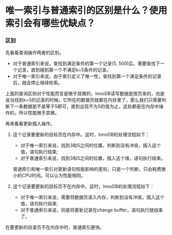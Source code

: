 # 唯一索引与普通索引的区别是什么？使用索引会有哪些优缺点？

### 区别

先看看查询操作两者的区别。

- 对于普通索引来说，查找到满足条件的第一个记录(5, 500)后，需要查找下一个记录，直到碰到第一个不满足k=5条件的记录。
- 对于唯一索引来说，由于索引定义了唯一性，查找到第一个满足条件的记录后，就会停止继续检索。

上面的查询区别对于性能而言是微乎其微的，InnoDB读写数据是按页来的，也是说当找到k=5的记录的时候，它所在的数据⻚就都在内存里了，那么我们只需要判断下一条数据是不是等于5即可，直到出现不为5的值为止，这些都是在内存中操作的，所以性能微乎其微。

再来看看更新插入操作。

1. 这个记录要更新的目标⻚在内存中。这时，InnoDB的处理流程如下：

	- 对于唯一索引来说，找到3和5之间的位置，判断到没有冲突，插入这个值，语句执行结束;
	- 对于普通索引来说，找到3和5之间的位置，插入这个值，语句执行结束。

	普通索引和唯一索引对更新语句性能影响的差别，只是一个判断，只会耗费微小的CPU时间。可以认为性能相同。
	
2. 这个记录要更新的目标⻚不在内存中。这时，InnoDB的处理流程如下：

   - 对于唯一索引来说，需要将数据⻚读入内存，判断到没有冲突，插入这个值，语句执行结束;
   - 对于普通索引来说，则是将更新记录在change buffer，语句执行就结束了。

在要更新的目录页不在内存中时，普通索引更快。


